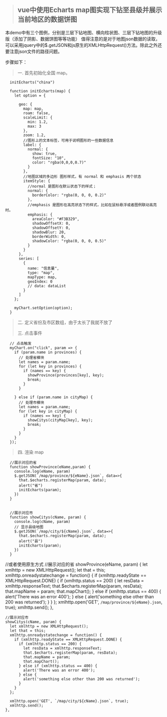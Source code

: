 > ## vue中使用Echarts map图实现下钻至县级并展示当前地区的数据饼图
>
>
本demo中有三个图例，分别是三层下钻地图、横向柱状图、三层下钻地图的升级版（添加了阴影、数据饼图等等功能）
值得注意的是对于地图json数据的读取，可以采用jquery中的$.getJSON和js原生的XMLHttpRequest()方法。除此之外还要注意json文件的路径问题。
>
步骤如下：
> 一.    首先初始化全国 map。

      initEcharts("china")

      function initEcharts(map) {
        let option = {

          geo: {
            map: map,
            roam: false,
            scaleLimit: {
              min: 1.2,
              max: 3
            },
            zoom: 1.2,
            //图形上的文本标签，可用于说明图形的一些数据信息
            label: {
              normal: {
                show: true,
                fontSize: "10",
                color: "rgba(0,0,0,0.7)"
              }
            },
            //地图区域的多边形 图形样式，有 normal 和 emphasis 两个状态
            itemStyle: {
              //normal 是图形在默认状态下的样式；
              normal: {
                borderColor: "rgba(0, 0, 0, 0.2)"
              },
              //emphasis 是图形在高亮状态下的样式，比如在鼠标悬浮或者图例联动高亮时。
              emphasis: {
                areaColor: "#F3B329",
                shadowOffsetX: 0,
                shadowOffsetY: 0,
                shadowBlur: 20,
                borderWidth: 0,
                shadowColor: "rgba(0, 0, 0, 0.5)"
              }
            }
          },
          series: [
            {
              name: "信息量",
              type: "map",
              mapType: map,
              geoIndex: 0
              // data: dataList
            }
          ]
        };

        myChart.setOption(option);
      }

> 二.   定义省份及市区数组，由于太长了我就不放了
>
>
> 三.   点击事件
   
      // 点击触发
      myChart.on("click", param => {
        if (param.name in provinces) {
          // 处理省模块
          let names = param.name;
          for (let key in provinces) {
            if (names == key) {
              showProvince(provinces[key], key);
              break;
            }
          }

        } else if (param.name in cityMap) {
          // 处理市模块
          let names = param.name;
          for (let key in cityMap) {
            if (names == key) {
              showCitys(cityMap[key], key);
              break;
            }
          }
        }
      });


> 四. 渲染 map

      //展示对应的省
      function showProvince(eName,param) {
        console.log(eName, param)
        $.getJSON(`/map/province/${eName}.json`, data=>{
          that.$echarts.registerMap(param, data);
          alert("省")
          initEcharts(param);
        })
      }


      //展示对应市
      function showCitys(cName, param) {
        console.log(cName, param)
        // 显示县级地图
        $.getJSON(`/map/city/${cName}.json`, data=>{
          that.$echarts.registerMap(param, data);
          alert("县")
          initEcharts(param);
        })
      }
      
      
//或者使用原生方式
    //展示对应的省
    showProvince(eName, param) {
      let xmlhttp = new XMLHttpRequest();
      let that = this;
      xmlhttp.onreadystatechange = function() {
        if (xmlhttp.readyState == XMLHttpRequest.DONE) {
          if (xmlhttp.status == 200) {
            let resData = xmlhttp.responseText;
            that.$echarts.registerMap(param, resData);
            that.mapName = param;
            that.mapChart();
          } else if (xmlhttp.status == 400) {
            alert('There was an error 400');
          } else {
            alert('something else other than 200 was returned');
          }
        }
      };
      xmlhttp.open('GET', `/map/province/${eName}.json`, true);
      xmlhttp.send();
    },

    //展示对应市
    showCitys(cName, param) {
      let xmlhttp = new XMLHttpRequest();
      let that = this;
      xmlhttp.onreadystatechange = function() {
        if (xmlhttp.readyState == XMLHttpRequest.DONE) {
          if (xmlhttp.status == 200) {
            let resData = xmlhttp.responseText;
            that.$echarts.registerMap(param, resData);
            that.mapName = param;
            that.mapChart();
          } else if (xmlhttp.status == 400) {
            alert('There was an error 400');
          } else {
            alert('something else other than 200 was returned');
          }
        }
      };

      xmlhttp.open('GET', `/map/city/${cName}.json`, true);
      xmlhttp.send();
    },
